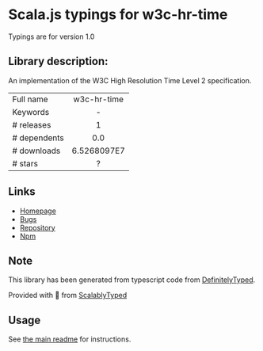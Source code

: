 
# Scala.js typings for w3c-hr-time

Typings are for version 1.0

## Library description:
An implementation of the W3C High Resolution Time Level 2 specification.

|                    |                 |
| ------------------ | :-------------: |
| Full name          | w3c-hr-time |
| Keywords           | - |
| # releases         | 1 |
| # dependents       | 0.0 |
| # downloads        | 6.5268097E7 |
| # stars            | ? |

## Links
- [Homepage](https://github.com/jsdom/w3c-hr-time#readme)
- [Bugs](https://github.com/jsdom/w3c-hr-time/issues)
- [Repository](https://github.com/jsdom/w3c-hr-time)
- [Npm](https://www.npmjs.com/package/w3c-hr-time)
    


## Note
This library has been generated from typescript code from [DefinitelyTyped](https://definitelytyped.org).

Provided with :purple_heart: from [ScalablyTyped](https://github.com/oyvindberg/ScalablyTyped)

## Usage
See [the main readme](../../readme.md) for instructions.


